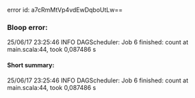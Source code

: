 error id: a7cRmMtVp4vdEwDqboUtLw==
### Bloop error:

25/06/17 23:25:46 INFO DAGScheduler: Job 6 finished: count at main.scala:44, took 0,087486 s
#### Short summary: 

25/06/17 23:25:46 INFO DAGScheduler: Job 6 finished: count at main.scala:44, took 0,087486 s